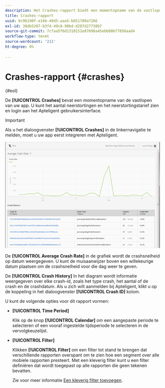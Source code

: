 ```yaml
---
description: Het Crashes-rapport biedt een momentopname van de vastlopen van uw app. U kunt het aantal neerstortingen en het neerstortingstarief zien en login aan het Apteligent gebruikersinterface.
title: Crashes-rapport
uuid: 0c96190f-e16b-49d5-aaa5-b651780a7266
exl-id: 38db5207-b3fd-49c8-98bd-d287d27738b7
source-git-commit: 7cfaa5f6d1318151e87698a45eb6006f7850aad4
workflow-type: tm+mt
source-wordcount: '211'
ht-degree: 0%

---
```


# Crashes-rapport {#crashes}

{#eol}

De **[!UICONTROL Crashes]** bevat een momentopname van de vastlopen van uw app. U kunt het aantal neerstortingen en het neerstortingstarief zien en login aan het Apteligent gebruikersinterface.

>[!IMPORTANT]
>
>Als u het dialoogvenster **[!UICONTROL Crashes]** in de linkernavigatie te melden, moet u uw app eerst integreren met Apteligent.

![neerstorten](assets/crashes.png)

De **[!UICONTROL Average Crash Rate]** in de grafiek wordt de crashsnelheid op datum weergegeven. U kunt de muisaanwijzer boven een willekeurige datum plaatsen om de crashsnelheid voor die dag weer te geven.

De **[!UICONTROL Crash History]** In het diagram wordt informatie weergegeven over elke crash-id, zoals het type crash, het aantal of de crash en de crashdatum. Als u zich wilt aanmelden bij Apteligent, klikt u op de koppeling in het dialoogvenster **[!UICONTROL Crash ID]** kolom.

U kunt de volgende opties voor dit rapport vormen:

* **[!UICONTROL Time Period]**

   Klik op de knop **[!UICONTROL Calendar]** om een aangepaste periode te selecteren of een vooraf ingestelde tijdsperiode te selecteren in de vervolgkeuzelijst.

* **[!UICONTROL Filter]**

   Klikken **[!UICONTROL Filter]** om een filter tot stand te brengen dat verschillende rapporten overspant om te zien hoe een segment over alle mobiele rapporten presteert. Met een kleverig filter kunt u een filter definiëren dat wordt toegepast op alle rapporten die geen tekenen bevatten.

   Zie voor meer informatie [Een kleverig filter toevoegen](/help/using/usage/reports-customize/t-sticky-filter.md).
